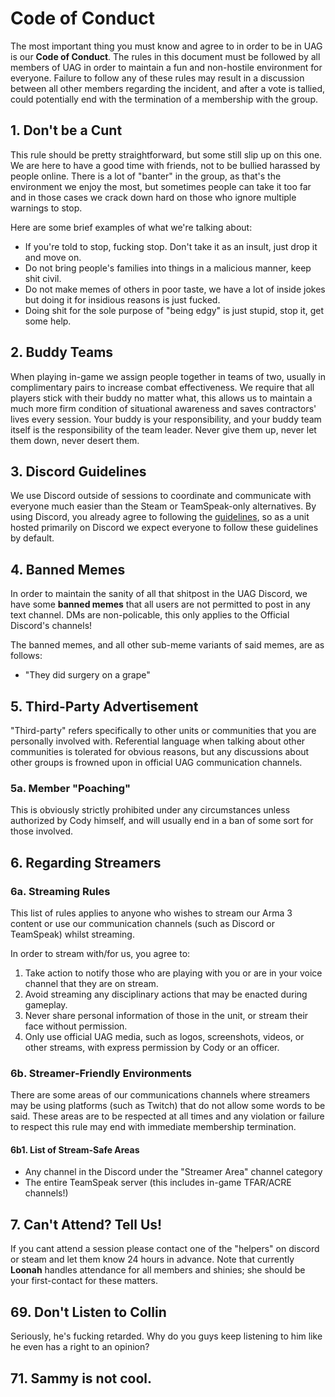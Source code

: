 # Code of Conduct

The most important thing you must know and agree to in order to be in UAG is our **Code of Conduct**. The rules in this document must be followed by all members of UAG in order to maintain a fun and non-hostile environment for everyone. Failure to follow any of these rules may result in a discussion between all other members regarding the incident, and after a vote is tallied, could potentially end with the termination of a membership with the group.

## 1. Don't be a Cunt

This rule should be pretty straightforward, but some still slip up on this one. We are here to have a good time with friends, not to be bullied harassed by people online. There is a lot of "banter" in the group, as that's the environment we enjoy the most, but sometimes people can take it too far and in those cases we crack down hard on those who ignore multiple warnings to stop.

Here are some brief examples of what we're talking about:

- If you're told to stop, fucking stop. Don't take it as an insult, just drop it and move on.
- Do not bring people's families into things in a malicious manner, keep shit civil.
- Do not make memes of others in poor taste, we have a lot of inside jokes but doing it for insidious reasons is just fucked.
- Doing shit for the sole purpose of "being edgy" is just stupid, stop it, get some help.

## 2. Buddy Teams

When playing in-game we assign people together in teams of two, usually in complimentary pairs to increase combat effectiveness. We require that all players stick with their buddy no matter what, this allows us to maintain a much more firm condition of situational awareness and saves contractors' lives every session. Your buddy is your responsibility, and your buddy team itself is the responsibility of the team leader. Never give them up, never let them down, never desert them.

## 3. Discord Guidelines

We use Discord outside of sessions to coordinate and communicate with everyone much easier than the Steam or TeamSpeak-only alternatives. By using Discord, you already agree to following the [guidelines](https://discordapp.com/guidelines), so as a unit hosted primarily on Discord we expect everyone to follow these guidelines by default.

## 4. Banned Memes

In order to maintain the sanity of all that shitpost in the UAG Discord, we have some **banned memes** that all users are not permitted to post in any text channel. DMs are non-policable, this only applies to the Official Discord's channels!

The banned memes, and all other sub-meme variants of said memes, are as follows:

- "They did surgery on a grape"

## 5. Third-Party Advertisement

"Third-party" refers specifically to other units or communities that you are personally involved with. Referential language when talking about other communities is tolerated for obvious reasons, but any discussions about other groups is frowned upon in official UAG communication channels.

### 5a. Member "Poaching"

This is obviously strictly prohibited under any circumstances unless authorized by Cody himself, and will usually end in a ban of some sort for those involved.

## 6. Regarding Streamers

### 6a. Streaming Rules

This list of rules applies to anyone who wishes to stream our Arma 3 content or use our communication channels (such as Discord or TeamSpeak) whilst streaming.

In order to stream with/for us, you agree to:

1. Take action to notify those who are playing with you or are in your voice channel that they are on stream.
2. Avoid streaming any disciplinary actions that may be enacted during gameplay.
3. Never share personal information of those in the unit, or stream their face without permission.
4. Only use official UAG media, such as logos, screenshots, videos, or other streams, with express permission by Cody or an officer.

### 6b. Streamer-Friendly Environments

There are some areas of our communications channels where streamers may be using platforms (such as Twitch) that do not allow some words to be said. These areas are to be respected at all times and any violation or failure to respect this rule may end with immediate membership termination.

#### 6b1. List of Stream-Safe Areas

- Any channel in the Discord under the "Streamer Area" channel category
- The entire TeamSpeak server (this includes in-game TFAR/ACRE channels!)

## 7. Can't Attend? Tell Us!

If you cant attend a session please contact one of the "helpers" on discord or steam and let them know 24 hours in advance. Note that currently **Loonah** handles attendance for all members and shinies; she should be your first-contact for these matters.

## 69. Don't Listen to Collin

Seriously, he's fucking retarded. Why do you guys keep listening to him like he even has a right to an opinion?

## 71. Sammy is not cool.
